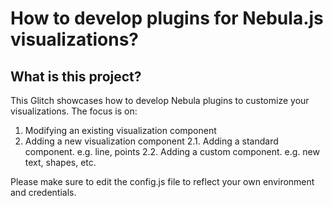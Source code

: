 # How to develop plugins for Nebula.js visualizations?

## What is this project?
This Glitch showcases how to develop Nebula plugins to customize your visualizations. The focus is on:
1. Modifying an existing visualization component
2. Adding a new visualization component
  2.1. Adding a standard component. e.g. line, points
  2.2. Adding a custom component. e.g. new text, shapes, etc.
  
Please make sure to edit the config.js file to reflect your own environment and credentials.

